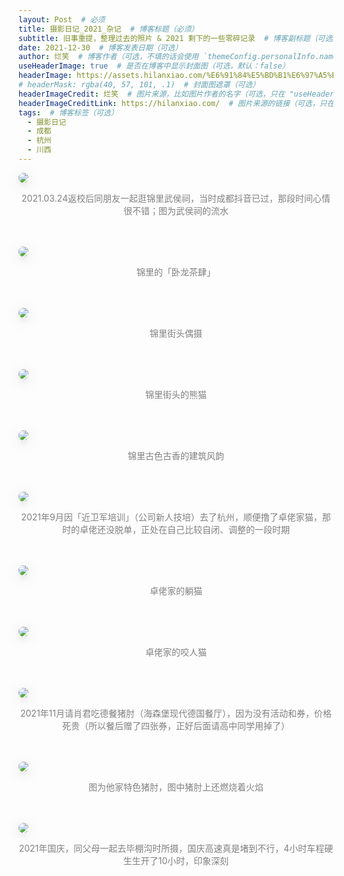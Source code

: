 ```yaml
---
layout: Post  # 必须
title: 摄影日记_2021_杂记  # 博客标题（必须）
subtitle: 旧事重提，整理过去的照片 & 2021 剩下的一些零碎记录  # 博客副标题（可选）
date: 2021-12-30  # 博客发表日期（可选）
author: 烂笑  # 博客作者（可选，不填的话会使用 `themeConfig.personalInfo.name`）
useHeaderImage: true  # 是否在博客中显示封面图（可选，默认：false）
headerImage: https://assets.hilanxiao.com/%E6%91%84%E5%BD%B1%E6%97%A5%E8%AE%B0_2021_%E6%9D%82%E8%AE%B0/20211001_6.jpg  # 博客封面图（必须，即使上一项选了 false，因为图片也需要在首页显示）
# headerMask: rgba(40, 57, 101, .1)  # 封面图遮罩（可选）
headerImageCredit: 烂笑  # 图片来源，比如图片作者的名字（可选，只在 "useHeaderImage: true" 时有效）
headerImageCreditLink: https://hilanxiao.com/  # 图片来源的链接（可选，只在 "useHeaderImage: true" 时有效）
tags:  # 博客标签（可选）
  - 摄影日记
  - 成都
  - 杭州
  - 川西
---
```

<img src="https://assets.hilanxiao.com/%E6%91%84%E5%BD%B1%E6%97%A5%E8%AE%B0_2021_%E6%9D%82%E8%AE%B0/DSC_1266.jpg" style="max-height:75vh;border-radius: 8px;box-shadow: 0 16px 38px -12px rgba(0,0,0,0.46), 0 4px 25px 0 rgba(0,0,0,0.12), 0 8px 10px -5px rgba(0,0,0,0.2);"/>
<p align="center" style="color:grey">2021.03.24返校后同朋友一起逛锦里武侯祠，当时成都抖音已过，那段时间心情很不错；图为武侯祠的流水</p> <br/><br/>  

<img src="https://assets.hilanxiao.com/%E6%91%84%E5%BD%B1%E6%97%A5%E8%AE%B0_2021_%E6%9D%82%E8%AE%B0/DSC_1283.jpg" style="max-height:75vh;border-radius: 8px;box-shadow: 0 16px 38px -12px rgba(0,0,0,0.46), 0 4px 25px 0 rgba(0,0,0,0.12), 0 8px 10px -5px rgba(0,0,0,0.2);"/>
<p align="center" style="color:grey">锦里的「卧龙茶肆」</p> <br/><br/>  

<img src="https://assets.hilanxiao.com/%E6%91%84%E5%BD%B1%E6%97%A5%E8%AE%B0_2021_%E6%9D%82%E8%AE%B0/DSC_1309.jpg" style="max-height:75vh;border-radius: 8px;box-shadow: 0 16px 38px -12px rgba(0,0,0,0.46), 0 4px 25px 0 rgba(0,0,0,0.12), 0 8px 10px -5px rgba(0,0,0,0.2);"/>
<p align="center" style="color:grey">锦里街头偶摄</p> <br/><br/>  

<img src="https://assets.hilanxiao.com/%E6%91%84%E5%BD%B1%E6%97%A5%E8%AE%B0_2021_%E6%9D%82%E8%AE%B0/DSC_1312.jpg" style="max-height:75vh;border-radius: 8px;box-shadow: 0 16px 38px -12px rgba(0,0,0,0.46), 0 4px 25px 0 rgba(0,0,0,0.12), 0 8px 10px -5px rgba(0,0,0,0.2);"/>
<p align="center" style="color:grey">锦里街头的熊猫</p> <br/><br/>  

<img src="https://assets.hilanxiao.com/%E6%91%84%E5%BD%B1%E6%97%A5%E8%AE%B0_2021_%E6%9D%82%E8%AE%B0/DSC_1315.jpg" style="max-height:75vh;border-radius: 8px;box-shadow: 0 16px 38px -12px rgba(0,0,0,0.46), 0 4px 25px 0 rgba(0,0,0,0.12), 0 8px 10px -5px rgba(0,0,0,0.2);"/>
<p align="center" style="color:grey">锦里古色古香的建筑风韵</p> <br/><br/>  

<img src="https://assets.hilanxiao.com/%E6%91%84%E5%BD%B1%E6%97%A5%E8%AE%B0_2021_%E6%9D%82%E8%AE%B0/202109xx_1.jpg" style="max-height:75vh;border-radius: 8px;box-shadow: 0 16px 38px -12px rgba(0,0,0,0.46), 0 4px 25px 0 rgba(0,0,0,0.12), 0 8px 10px -5px rgba(0,0,0,0.2);"/>
<p align="center" style="color:grey">2021年9月因「近卫军培训」（公司新人技培）去了杭州，顺便撸了卓佬家猫，那时的卓佬还没脱单，正处在自己比较自闭、调整的一段时期</p> <br/><br/>  

<img src="https://assets.hilanxiao.com/%E6%91%84%E5%BD%B1%E6%97%A5%E8%AE%B0_2021_%E6%9D%82%E8%AE%B0/202109xx_2.jpg" style="max-height:75vh;border-radius: 8px;box-shadow: 0 16px 38px -12px rgba(0,0,0,0.46), 0 4px 25px 0 rgba(0,0,0,0.12), 0 8px 10px -5px rgba(0,0,0,0.2);"/>
<p align="center" style="color:grey">卓佬家的躺猫</p> <br/><br/>  

<img src="https://assets.hilanxiao.com/%E6%91%84%E5%BD%B1%E6%97%A5%E8%AE%B0_2021_%E6%9D%82%E8%AE%B0/202109xx_3.jpg" style="max-height:75vh;border-radius: 8px;box-shadow: 0 16px 38px -12px rgba(0,0,0,0.46), 0 4px 25px 0 rgba(0,0,0,0.12), 0 8px 10px -5px rgba(0,0,0,0.2);"/>
<p align="center" style="color:grey">卓佬家的咬人猫</p> <br/><br/>  

<img src="https://assets.hilanxiao.com/%E6%91%84%E5%BD%B1%E6%97%A5%E8%AE%B0_2021_%E6%9D%82%E8%AE%B0/202111xx_4.jpg" style="max-height:75vh;border-radius: 8px;box-shadow: 0 16px 38px -12px rgba(0,0,0,0.46), 0 4px 25px 0 rgba(0,0,0,0.12), 0 8px 10px -5px rgba(0,0,0,0.2);"/>
<p align="center" style="color:grey">2021年11月请肖君吃德餐猪肘（海森堡现代德国餐厅），因为没有活动和券，价格死贵（所以餐后赠了四张券，正好后面请高中同学用掉了）</p> <br/><br/>  

<img src="https://assets.hilanxiao.com/%E6%91%84%E5%BD%B1%E6%97%A5%E8%AE%B0_2021_%E6%9D%82%E8%AE%B0/202111xx_5.jpg" style="max-height:75vh;border-radius: 8px;box-shadow: 0 16px 38px -12px rgba(0,0,0,0.46), 0 4px 25px 0 rgba(0,0,0,0.12), 0 8px 10px -5px rgba(0,0,0,0.2);"/>
<p align="center" style="color:grey">图为他家特色猪肘，图中猪肘上还燃烧着火焰</p> <br/><br/>  

<img src="https://assets.hilanxiao.com/%E6%91%84%E5%BD%B1%E6%97%A5%E8%AE%B0_2021_%E6%9D%82%E8%AE%B0/20211001_6.jpg" style="max-height:75vh;border-radius: 8px;box-shadow: 0 16px 38px -12px rgba(0,0,0,0.46), 0 4px 25px 0 rgba(0,0,0,0.12), 0 8px 10px -5px rgba(0,0,0,0.2);"/>
<p align="center" style="color:grey">2021年国庆，同父母一起去毕棚沟时所摄，国庆高速真是堵到不行，4小时车程硬生生开了10小时，印象深刻</p> <br/><br/>  
